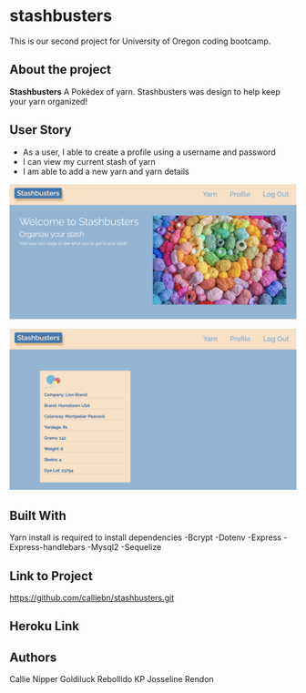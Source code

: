# stashbusters
This is our second project for University of Oregon coding bootcamp.

## About the project 
**Stashbusters**
A Pokédex of yarn. Stashbusters was design to help keep your yarn organized!

## User Story
* As a user, I able to create a profile using a username and password
* I can view my current stash of yarn
* I am able to add a new yarn and yarn details

![Screenshot of homepage](public/images/homepage.png)

![Screenshot of yarn card](public/images/yarncard.png)

## Built With
Yarn install is required to install dependencies
-Bcrypt
-Dotenv
-Express
-Express-handlebars
-Mysql2
-Sequelize

## Link to Project
https://github.com/calliebn/stashbusters.git

## Heroku Link


## Authors
Callie Nipper
Goldiluck Rebollido
KP 
Josseline Rendon
